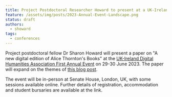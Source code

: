 ```yaml
---
title: Project Postdoctoral Researcher Howard to present at a UK-Ireland Digital Humanities Association Event
feature: /assets/img/posts/2023-Annual-Event-Landscape.png
status: draft
authors:
  - showard
tags:
  - conferences
---
```


Project postdoctoral fellow Dr Sharon Howard will present a paper on "A new digital edition of Alice Thornton's Books" at the [UK-Ireland Digital Humanities Association First Annual Event](https://digitalhumanities-uk-ie.org/news-events/annual-event/) on 29-30 June 2023. The paper will expand on the themes of [this blog post](https://thornton.kdl.kcl.ac.uk/posts/blog/2022-08-25-encoding-alice-thorntons-books/). 

The event will be in-person at Senate House, London, UK, with some sessions available online. Further details of registration, accommodation and student bursaries are available at the link.

